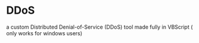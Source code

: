 # DDoS
a custom Distributed Denial-of-Service (DDoS) tool made fully in VBScript ( only works for windows users)
